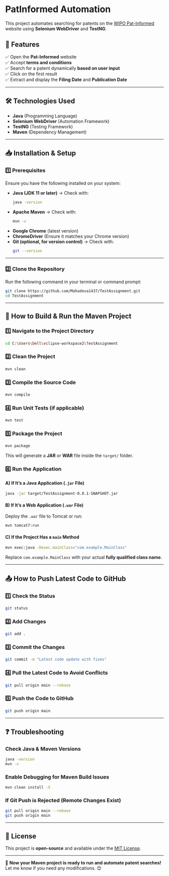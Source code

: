 # **PatInformed Automation**

This project automates searching for patents on the [WIPO Pat-Informed](https://patinformed.wipo.int/) website using **Selenium WebDriver** and **TestNG**.

## **📌 Features**
✅ Open the **Pat-Informed** website  
✅ Accept **terms and conditions**  
✅ Search for a patent dynamically **based on user input**  
✅ Click on the first result  
✅ Extract and display the **Filing Date** and **Publication Date**  

---

## **🛠️ Technologies Used**
- **Java** (Programming Language)  
- **Selenium WebDriver** (Automation Framework)  
- **TestNG** (Testing Framework)  
- **Maven** (Dependency Management)  

---

## **📥 Installation & Setup**

### **1️⃣ Prerequisites**
Ensure you have the following installed on your system:
- **Java (JDK 11 or later)** → Check with:  
  ```sh
  java -version
  ```
- **Apache Maven** → Check with:  
  ```sh
  mvn -v
  ```
- **Google Chrome** (latest version)  
- **ChromeDriver** (Ensure it matches your Chrome version)  
- **Git (optional, for version control)** → Check with:  
  ```sh
  git --version
  ```

---

### **2️⃣ Clone the Repository**
Run the following command in your terminal or command prompt:
```sh
git clone https://github.com/Mahadeva1437/TestAssignment.git
cd TestAssignment
```

---

## **🚀 How to Build & Run the Maven Project**

### **1️⃣ Navigate to the Project Directory**
```sh
cd C:\Users\Dell\eclipse-workspace2\TestAssignment
```

### **2️⃣ Clean the Project**
```sh
mvn clean
```

### **3️⃣ Compile the Source Code**
```sh
mvn compile
```

### **4️⃣ Run Unit Tests** (if applicable)
```sh
mvn test
```

### **5️⃣ Package the Project**
```sh
mvn package
```
This will generate a **JAR** or **WAR** file inside the `target/` folder.

### **6️⃣ Run the Application**

#### **A) If It’s a Java Application (`.jar` File)**
```sh
java -jar target/TestAssignment-0.0.1-SNAPSHOT.jar
```

#### **B) If It’s a Web Application (`.war` File)**
Deploy the `.war` file to Tomcat or run:
```sh
mvn tomcat7:run
```

#### **C) If the Project Has a `main` Method**
```sh
mvn exec:java -Dexec.mainClass="com.example.MainClass"
```
Replace `com.example.MainClass` with your actual **fully qualified class name**.

---

## **📤 How to Push Latest Code to GitHub**

### **1️⃣ Check the Status**
```sh
git status
```

### **2️⃣ Add Changes**
```sh
git add .
```

### **3️⃣ Commit the Changes**
```sh
git commit -m "Latest code update with fixes"
```

### **4️⃣ Pull the Latest Code to Avoid Conflicts**
```sh
git pull origin main --rebase
```

### **5️⃣ Push the Code to GitHub**
```sh
git push origin main
```

---

## **❓ Troubleshooting**

### **Check Java & Maven Versions**
```sh
java -version
mvn -v
```

### **Enable Debugging for Maven Build Issues**
```sh
mvn clean install -X
```

### **If Git Push is Rejected (Remote Changes Exist)**
```sh
git pull origin main --rebase
git push origin main
```

---

## **📜 License**
This project is **open-source** and available under the [MIT License](LICENSE).

---

🚀 **Now your Maven project is ready to run and automate patent searches!** Let me know if you need any modifications. 😊
